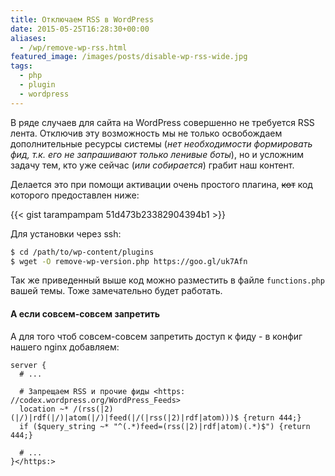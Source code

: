 ```yaml
---
title: Отключаем RSS в WordPress
date: 2015-05-25T16:28:30+00:00
aliases:
  - /wp/remove-wp-rss.html
featured_image: /images/posts/disable-wp-rss-wide.jpg
tags:
  - php
  - plugin
  - wordpress
---
```


В ряде случаев для сайта на WordPress совершенно не требуется RSS лента. Отключив эту возможность мы не только освобождаем дополнительные ресурсы системы (_нет необходимости формировать фид, т.к. его не запрашивают только ленивые боты_), но и усложним задачу тем, кто уже сейчас (_или собирается_) грабит наш контент.

<!--more-->

Делается это при помощи активации очень простого плагина, ~~кот~~ код которого предоставлен ниже:

{{< gist tarampampam 51d473b23382904394b1 >}}

Для установки через ssh:

```bash
$ cd /path/to/wp-content/plugins
$ wget -O remove-wp-version.php https://goo.gl/uk7Afn
```

Так же приведенный выше код можно разместить в файле `functions.php` вашей темы. Тоже замечательно будет работать.

#### А если совсем-совсем запретить

А для того чтоб совсем-совсем запретить доступ к фиду - в конфиг нашего nginx добавляем:

```nginx
server {
  # ...

  # Запрещаем RSS и прочие фиды <https: //codex.wordpress.org/WordPress_Feeds>
  location ~* /(rss(|2)(|/)|rdf(|/)|atom(|/)|feed(|/(|rss(|2)|rdf|atom)))$ {return 444;}
  if ($query_string ~* "^(.*)feed=(rss(|2)|rdf|atom)(.*)$") {return 444;}

  # ...
}</https:>
```

